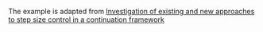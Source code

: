 The example is adapted from [Investigation of existing and new approaches to step size control in a continuation framework](https://doi.org/10.1016/j.compstruc.2025.107747)

